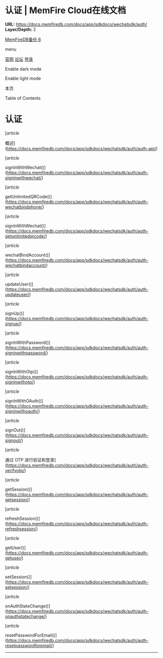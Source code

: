 # 认证 | MemFire Cloud在线文档

**URL:** https://docs.memfiredb.com/docs/app/sdkdocs/wechatsdk/auth/
**Layer/Depth:** 2

[MemFireDB备份 6](/)

menu

[官网](https://memfiredb.com/)
[论坛](https://community.memfiredb.com/)
[登录](https://cloud.memfiredb.com/auth/login)

Enable dark mode

Enable light mode

本页

Table of Contents

# 认证

[*article*

概述](https://docs.memfiredb.com/docs/app/sdkdocs/wechatsdk/auth/auth-api/)

[*article*

signInWithWechat()](https://docs.memfiredb.com/docs/app/sdkdocs/wechatsdk/auth/auth-signinwithwechat/)

[*article*

getUnlimitedQRCode()](https://docs.memfiredb.com/docs/app/sdkdocs/wechatsdk/auth/auth-wechatbindphone/)

[*article*

signInWithWechat()](https://docs.memfiredb.com/docs/app/sdkdocs/wechatsdk/auth/auth-getunlimitedqrcode/)

[*article*

wechatBindAccount()](https://docs.memfiredb.com/docs/app/sdkdocs/wechatsdk/auth/auth-wechatbindaccount/)

[*article*

updateUser()](https://docs.memfiredb.com/docs/app/sdkdocs/wechatsdk/auth/auth-updateuser/)

[*article*

signUp()](https://docs.memfiredb.com/docs/app/sdkdocs/wechatsdk/auth/auth-signup/)

[*article*

signInWithPassword()](https://docs.memfiredb.com/docs/app/sdkdocs/wechatsdk/auth/auth-signinwithpassword/)

[*article*

signInWithOtp()](https://docs.memfiredb.com/docs/app/sdkdocs/wechatsdk/auth/auth-signinwithotp/)

[*article*

signInWithOAuth()](https://docs.memfiredb.com/docs/app/sdkdocs/wechatsdk/auth/auth-signinwithoauth/)

[*article*

signOut()](https://docs.memfiredb.com/docs/app/sdkdocs/wechatsdk/auth/auth-signout/)

[*article*

通过 OTP 进行验证和登录](https://docs.memfiredb.com/docs/app/sdkdocs/wechatsdk/auth/auth-verifyotp/)

[*article*

getSession()](https://docs.memfiredb.com/docs/app/sdkdocs/wechatsdk/auth/auth-getsession/)

[*article*

refreshSession()](https://docs.memfiredb.com/docs/app/sdkdocs/wechatsdk/auth/auth-refreshsession/)

[*article*

getUser()](https://docs.memfiredb.com/docs/app/sdkdocs/wechatsdk/auth/auth-getuser/)

[*article*

setSession()](https://docs.memfiredb.com/docs/app/sdkdocs/wechatsdk/auth/auth-setsession/)

[*article*

onAuthStateChange()](https://docs.memfiredb.com/docs/app/sdkdocs/wechatsdk/auth/auth-onauthstatechange/)

[*article*

resetPasswordForEmail()](https://docs.memfiredb.com/docs/app/sdkdocs/wechatsdk/auth/auth-resetpasswordforemail/)

---